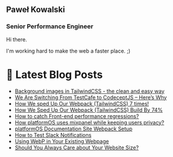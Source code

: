 ## Paweł Kowalski
### Senior Performance Engineer

Hi there.

I'm working hard to make the web a faster place. ;)

# 📩 Latest Blog Posts
<!-- BLOG-POST-LIST:START -->
- [Background images in TailwindCSS - the clean and easy way](https://dev.to/platformos/background-images-in-tailwindcss-the-clean-and-easy-way-gho)
- [We Are Switching From TestCafe to CodeceptJS – Here’s Why](https://dev.to/platformos/we-are-switching-from-testcafe-to-codeceptjs-here-s-why-39ml)
- [How We sped Up Our Webpack &lpar;TailwindCSS&rpar; 7 times!](https://dev.to/platformos/how-we-sped-up-our-webpack-tailwindcss-7-times-1c05)
- [How We Sped Up Our Webpack &lpar;TailwindCSS&rpar; Build By 74%](https://dev.to/platformos/how-we-sped-up-our-webpack-tailwindcss-build-by-57-1hci)
- [How to catch Front-end performance regressions?](https://dev.to/platformos/how-to-catch-front-end-performance-regressions-4dl)
- [How platformOS uses mixpanel while keeping users privacy?](https://dev.to/platformos/how-platformos-uses-mixpanel-and-keeping-users-privacy-118n)
- [platformOS Documentation Site Webpack Setup](https://dev.to/platformos/platformos-documentation-site-webpack-setup-93l)
- [How to Test Slack Notifications](https://dev.to/platformos/how-to-test-slack-notifications-2leb)
- [Using WebP in Your Existing Webpage](https://dev.to/platformos/using-webp-in-your-existing-webpage-809)
- [Should You Always Care about Your Website Size?](https://dev.to/platformos/should-you-always-care-about-your-website-size-2jcc)
<!-- BLOG-POST-LIST:END -->
